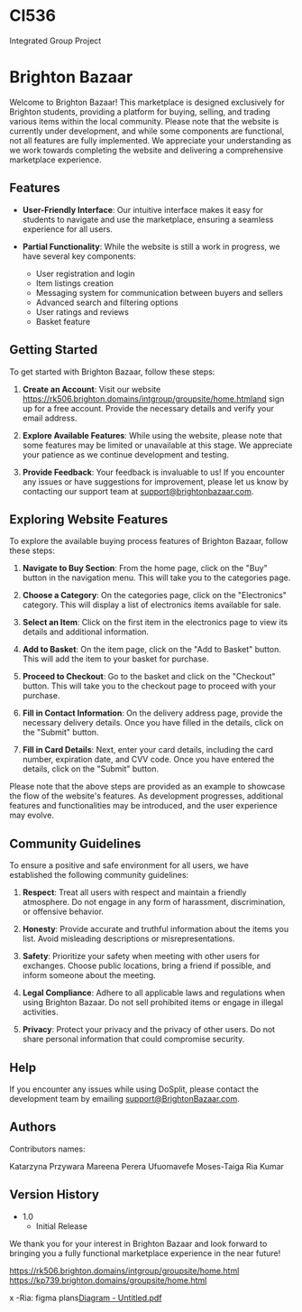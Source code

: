 # CI536
Integrated Group Project 

# Brighton Bazaar

Welcome to Brighton Bazaar! This marketplace is designed exclusively for Brighton students, providing a platform for buying, selling, and trading various items within the local community. Please note that the website is currently under development, and while some components are functional, not all features are fully implemented. We appreciate your understanding as we work towards completing the website and delivering a comprehensive marketplace experience.

## Features

- **User-Friendly Interface**: Our intuitive interface makes it easy for students to navigate and use the marketplace, ensuring a seamless experience for all users.

- **Partial Functionality**: While the website is still a work in progress, we have several key components:
  - User registration and login
  - Item listings creation
  - Messaging system for communication between buyers and sellers
  - Advanced search and filtering options
  - User ratings and reviews
  - Basket feature

## Getting Started

To get started with Brighton Bazaar, follow these steps:

1. **Create an Account**: Visit our website https://rk506.brighton.domains/intgroup/groupsite/home.htmland sign up for a free account. Provide the necessary details and verify your email address.

2. **Explore Available Features**: While using the website, please note that some features may be limited or unavailable at this stage. We appreciate your patience as we continue development and testing.

3. **Provide Feedback**: Your feedback is invaluable to us! If you encounter any issues or have suggestions for improvement, please let us know by contacting our support team at support@brightonbazaar.com.

## Exploring Website Features

To explore the available buying process features of Brighton Bazaar, follow these steps:

1. **Navigate to Buy Section**: From the home page, click on the "Buy" button in the navigation menu. This will take you to the categories page.

2. **Choose a Category**: On the categories page, click on the "Electronics" category. This will display a list of electronics items available for sale.

3. **Select an Item**: Click on the first item in the electronics page to view its details and additional information.

4. **Add to Basket**: On the item page, click on the "Add to Basket" button. This will add the item to your basket for purchase.

5. **Proceed to Checkout**: Go to the basket and click on the "Checkout" button. This will take you to the checkout page to proceed with your purchase.

6. **Fill in Contact Information**: On the delivery address page, provide the necessary delivery details. Once you have filled in the details, click on the "Submit" button.

7. **Fill in Card Details**: Next, enter your card details, including the card number, expiration date, and CVV code. Once you have entered the details, click on the "Submit" button.

Please note that the above steps are provided as an example to showcase the flow of the website's features. As development progresses, additional features and functionalities may be introduced, and the user experience may evolve.

## Community Guidelines

To ensure a positive and safe environment for all users, we have established the following community guidelines:

1. **Respect**: Treat all users with respect and maintain a friendly atmosphere. Do not engage in any form of harassment, discrimination, or offensive behavior.

2. **Honesty**: Provide accurate and truthful information about the items you list. Avoid misleading descriptions or misrepresentations.

3. **Safety**: Prioritize your safety when meeting with other users for exchanges. Choose public locations, bring a friend if possible, and inform someone about the meeting.

4. **Legal Compliance**: Adhere to all applicable laws and regulations when using Brighton Bazaar. Do not sell prohibited items or engage in illegal activities.

5. **Privacy**: Protect your privacy and the privacy of other users. Do not share personal information that could compromise security.


## Help

If you encounter any issues while using DoSplit, please contact the development team by emailing support@BrightonBazaar.com.

## Authors

Contributors names:

Katarzyna Przywara
Mareena Perera 
Ufuomavefe Moses-Taiga
Ria Kumar

## Version History

* 1.0
    * Initial Release

We thank you for your interest in Brighton Bazaar and look forward to bringing you a fully functional marketplace experience in the near future!



https://rk506.brighton.domains/intgroup/groupsite/home.html
https://kp739.brighton.domains/groupsite/home.html


x -Ria:
figma plans[Diagram - Untitled.pdf](https://github.com/ucmt10/CI536/files/11069981/Diagram.-.Untitled.pdf)


